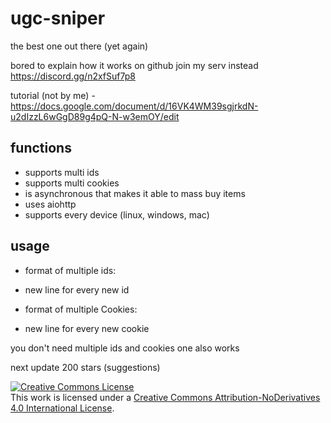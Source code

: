 # ugc-sniper
the best one out there (yet again)

bored to explain how it works on github join my serv instead https://discord.gg/n2xfSuf7p8

tutorial (not by me) - https://docs.google.com/document/d/16VK4WM39sgjrkdN-u2dIzzL6wGgD89g4pQ-N-w3emOY/edit

## functions
- supports multi ids
- supports multi cookies
- is asynchronous that makes it able to mass buy items
- uses aiohttp
- supports every device (linux, windows, mac)

## usage
- format of multiple ids:  
- new line for every new id
   
- format of multiple Cookies:
- new line for every new cookie
                           
you don't need multiple ids and cookies one also works
                           
next update 200 stars (suggestions)


<a rel="license" href="http://creativecommons.org/licenses/by-nd/4.0/"><img alt="Creative Commons License" style="border-width:0" src="https://i.creativecommons.org/l/by-nd/4.0/88x31.png" /></a><br />This work is licensed under a <a rel="license" href="http://creativecommons.org/licenses/by-nd/4.0/">Creative Commons Attribution-NoDerivatives 4.0 International License</a>.
